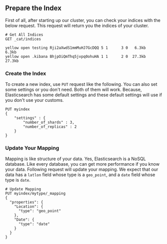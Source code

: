 ## Prepare the Index

First of all, after starting up our cluster, you can check your indices with 
the below request. This request will return you the indices of your cluster. 

```
# Get All Indices
GET _cat/indices

yellow open testing Rji2aXwdS1mmMuHJ7GcDQQ 5 1      3 0   6.3kb   6.3kb
yellow open .kibana BhjpOiQmThq5jvpq0ohuHA 1 1      2 0  27.3kb  27.3kb
```

### Create the Index

To create a new index, use `PUT` request like the following. You can also set 
some settings or you don't need. Both of them will work. Because, Elasticsearch
has some default settings and these default settings will use if you don't use
your customs. 

```
PUT myindex
{
    "settings" : {
        "number_of_shards" : 3,
        "number_of_replicas" : 2
    }
}
```

### Update Your Mapping

Mapping is like structure of your data. Yes, Elasticsearch is a NoSQL database.
Like every database, you can get more performance if you know your data. 
Following request will update your mapping. We expect that our data has a 
`latlon` field whose type is a `geo_point`, and a `date` field whose type 
is `date`.

```
# Update Mapping
PUT myindex/mytype/_mapping
{
  "properties": {
    "Location": {
      "type": "geo_point"
    },
    "Date": {
      "type": "date"
    }
  }
}
```